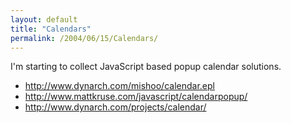 ```yaml
---
layout: default
title: "Calendars"
permalink: /2004/06/15/Calendars/
---
```


<p>I'm starting to collect JavaScript based popup calendar solutions.</p>
<ul>
<li><a target="_blank" href="http://www.dynarch.com/mishoo/calendar.epl" class="">http://www.dynarch.com/mishoo/calendar.epl</a></li><li><a target="_blank" href="http://www.mattkruse.com/javascript/calendarpopup/" class="">http://www.mattkruse.com/javascript/calendarpopup/</a></li><li><a href="http://www.dynarch.com/projects/calendar/" target="_blank">http://www.dynarch.com/projects/calendar/</a><br type="_moz"/></li></ul>